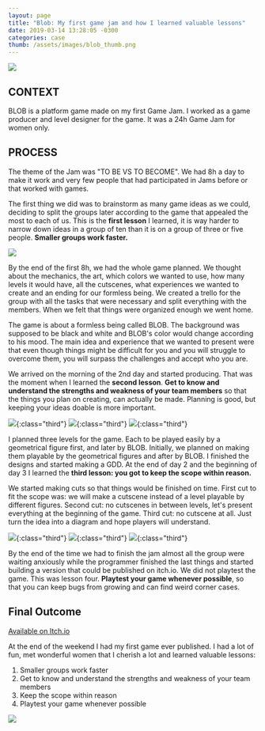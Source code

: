 ```yaml
---
layout: page
title: "Blob: My first game jam and how I learned valuable lessons"
date: 2019-03-14 13:28:05 -0300
categories: case
thumb: /assets/images/blob_thumb.png
---
```


![](/assets/images/post_blob_1.png)

## CONTEXT

BLOB is a platform game made on my first Game Jam. I worked as a game producer and level designer for the game. It was a 24h Game Jam for women only.

## PROCESS

The theme of the Jam was "TO BE VS TO BECOME". We had 8h a day to make it work and very few people that had participated in Jams before or that worked with games.

The first thing we did was to brainstorm as many game ideas as we could, deciding to split the groups later according to the game that appealed the most to each of us. This is the **first lesson** I learned, it is way harder to narrow down ideas in a group of ten than it is on a group of three or five people. **Smaller groups work faster.**

![](/assets/images/post_blob_2.jpg)

By the end of the first 8h, we had the whole game planned. We thought about the mechanics, the art, which colors we wanted to use, how many levels it would have, all the cutscenes, what experiences we wanted to create and an ending for our formless being. We created a trello for the group with all the tasks that were necessary and split everything with the members. When we felt that things were organized enough we went home.

The game is about a formless being called BLOB. The background was supposed to be black and white and BLOB's color would change according to his mood. The main idea and experience that we wanted to present were that even though things might be difficult for you and you will struggle to overcome them, you will surpass the challenges and accept who you are.

We arrived on the morning of the 2nd day and started producing. That was the moment when I learned the **second lesson**. **Get to know and understand the strengths and weakness of your team members** so that the things you plan on creating, can actually be made. Planning is good, but keeping your ideas doable is more important.

![](/assets/images/post_blob_3.png){:class="third"}
![](/assets/images/post_blob_4.png){:class="third"}
![](/assets/images/post_blob_5.png){:class="third"}

I planned three levels for the game. Each to be played easily by a geometrical figure first, and later by BLOB. Initially, we planned on making them playable by the geometrical figures and after by BLOB. I finished the designs and started making a GDD. At the end of day 2 and the beginning of day 3 I learned the **third lesson: you got to keep the scope within reason.**

We started making cuts so that things would be finished on time. First cut to fit the scope was: we will make a cutscene instead of a level playable by different figures. Second cut: no cutscenes in between levels, let's present everything at the beginning of the game. Third cut: no cutscene at all. Just turn the idea into a diagram and hope players will understand.

![](/assets/images/post_blob_6.png){:class="third"}
![](/assets/images/post_blob_7.png){:class="third"}
![](/assets/images/post_blob_8.png){:class="third"}

By the end of the time we had to finish the jam almost all the group were waiting anxiously while the programmer finished the last things and started building a version that could be published on itch.io. We did not playtest the game. This was lesson four. **Playtest your game whenever possible**, so that you can keep bugs from growing and can find weird corner cases.

## Final Outcome

[Available on Itch.io](https://minas-w-games.itch.io/blob)

At the end of the weekend I had my first game ever published. I had a lot of fun, met wonderful women that I cherish a lot and learned valuable lessons:

1.  Smaller groups work faster
2.  Get to know and understand the strengths and weakness of your team members
3.  Keep the scope within reason
4.  Playtest your game whenever possible

![](/assets/images/post_blob_9.jpg)
